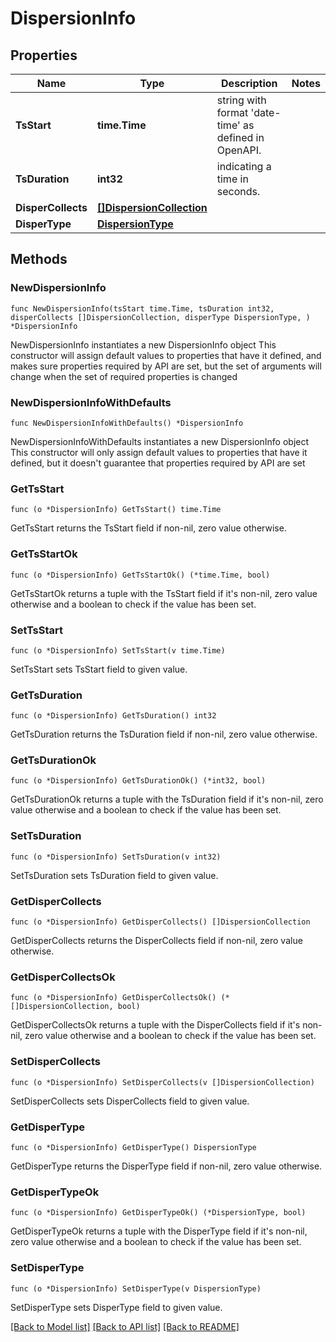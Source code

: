 # DispersionInfo

## Properties

Name | Type | Description | Notes
------------ | ------------- | ------------- | -------------
**TsStart** | **time.Time** | string with format &#39;date-time&#39; as defined in OpenAPI. | 
**TsDuration** | **int32** | indicating a time in seconds. | 
**DisperCollects** | [**[]DispersionCollection**](DispersionCollection.md) |  | 
**DisperType** | [**DispersionType**](DispersionType.md) |  | 

## Methods

### NewDispersionInfo

`func NewDispersionInfo(tsStart time.Time, tsDuration int32, disperCollects []DispersionCollection, disperType DispersionType, ) *DispersionInfo`

NewDispersionInfo instantiates a new DispersionInfo object
This constructor will assign default values to properties that have it defined,
and makes sure properties required by API are set, but the set of arguments
will change when the set of required properties is changed

### NewDispersionInfoWithDefaults

`func NewDispersionInfoWithDefaults() *DispersionInfo`

NewDispersionInfoWithDefaults instantiates a new DispersionInfo object
This constructor will only assign default values to properties that have it defined,
but it doesn't guarantee that properties required by API are set

### GetTsStart

`func (o *DispersionInfo) GetTsStart() time.Time`

GetTsStart returns the TsStart field if non-nil, zero value otherwise.

### GetTsStartOk

`func (o *DispersionInfo) GetTsStartOk() (*time.Time, bool)`

GetTsStartOk returns a tuple with the TsStart field if it's non-nil, zero value otherwise
and a boolean to check if the value has been set.

### SetTsStart

`func (o *DispersionInfo) SetTsStart(v time.Time)`

SetTsStart sets TsStart field to given value.


### GetTsDuration

`func (o *DispersionInfo) GetTsDuration() int32`

GetTsDuration returns the TsDuration field if non-nil, zero value otherwise.

### GetTsDurationOk

`func (o *DispersionInfo) GetTsDurationOk() (*int32, bool)`

GetTsDurationOk returns a tuple with the TsDuration field if it's non-nil, zero value otherwise
and a boolean to check if the value has been set.

### SetTsDuration

`func (o *DispersionInfo) SetTsDuration(v int32)`

SetTsDuration sets TsDuration field to given value.


### GetDisperCollects

`func (o *DispersionInfo) GetDisperCollects() []DispersionCollection`

GetDisperCollects returns the DisperCollects field if non-nil, zero value otherwise.

### GetDisperCollectsOk

`func (o *DispersionInfo) GetDisperCollectsOk() (*[]DispersionCollection, bool)`

GetDisperCollectsOk returns a tuple with the DisperCollects field if it's non-nil, zero value otherwise
and a boolean to check if the value has been set.

### SetDisperCollects

`func (o *DispersionInfo) SetDisperCollects(v []DispersionCollection)`

SetDisperCollects sets DisperCollects field to given value.


### GetDisperType

`func (o *DispersionInfo) GetDisperType() DispersionType`

GetDisperType returns the DisperType field if non-nil, zero value otherwise.

### GetDisperTypeOk

`func (o *DispersionInfo) GetDisperTypeOk() (*DispersionType, bool)`

GetDisperTypeOk returns a tuple with the DisperType field if it's non-nil, zero value otherwise
and a boolean to check if the value has been set.

### SetDisperType

`func (o *DispersionInfo) SetDisperType(v DispersionType)`

SetDisperType sets DisperType field to given value.



[[Back to Model list]](../README.md#documentation-for-models) [[Back to API list]](../README.md#documentation-for-api-endpoints) [[Back to README]](../README.md)


